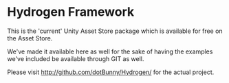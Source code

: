 Hydrogen Framework
================================================================================================

This is the 'current' Unity Asset Store package which is available for free on the Asset Store.

We've made it available here as well for the sake of having the examples we've included be 
available through GIT as well.

Please visit http://github.com/dotBunny/Hydrogen/ for the actual project.
